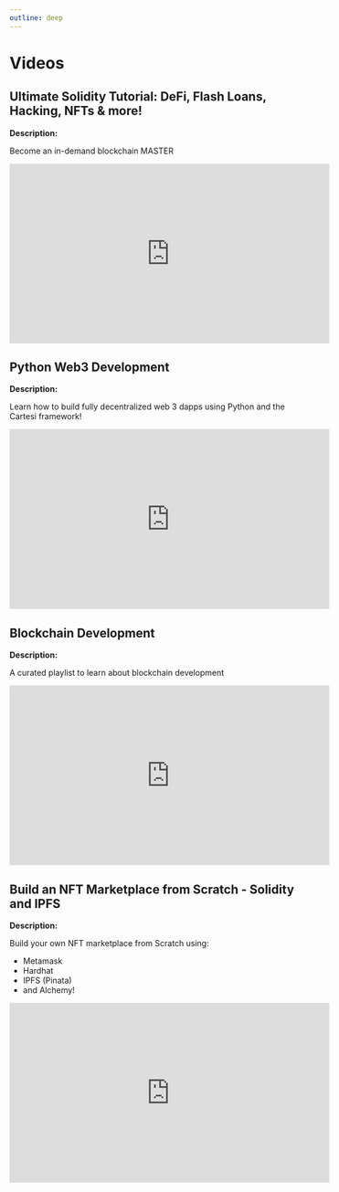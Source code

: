 ```yaml
---
outline: deep
---
```


# Videos

## Ultimate Solidity Tutorial: DeFi, Flash Loans, Hacking, NFTs & more!

**Description:** 

Become an in-demand blockchain MASTER

<iframe width="560" height="315" src="https://www.youtube.com/embed/eoQJ6nFZOcs?si=zwaawkNxZaW0vySZ" title="YouTube video player" frameborder="0" allow="accelerometer; autoplay; clipboard-write; encrypted-media; gyroscope; picture-in-picture; web-share" referrerpolicy="strict-origin-when-cross-origin" allowfullscreen></iframe>

## Python Web3 Development

**Description:**

Learn how to build fully decentralized web 3 dapps using Python and the Cartesi framework!


<iframe width="560" height="315" src="https://www.youtube.com/embed/videoseries?si=8cUu57Gv_FscvTL0&amp;list=PLzMcBGfZo4-lKuOp1lq_OToZloZEtXJuE" title="YouTube video player" frameborder="0" allow="accelerometer; autoplay; clipboard-write; encrypted-media; gyroscope; picture-in-picture; web-share" referrerpolicy="strict-origin-when-cross-origin" allowfullscreen></iframe>

## Blockchain Development 

**Description:**

A curated playlist to learn about blockchain development

<iframe width="560" height="315" src="https://www.youtube.com/embed/videoseries?si=S2Xrs2xBq_Pn0tNt&amp;list=PLTwiqKOPckq-jVx4kR-yHJQe19SrmYf_i" title="YouTube video player" frameborder="0" allow="accelerometer; autoplay; clipboard-write; encrypted-media; gyroscope; picture-in-picture; web-share" referrerpolicy="strict-origin-when-cross-origin" allowfullscreen></iframe>

## Build an NFT Marketplace from Scratch - Solidity and IPFS

**Description:**

Build your own NFT marketplace from Scratch using:
- Metamask
- Hardhat
- IPFS (Pinata)
- and Alchemy!

<iframe width="560" height="315" src="https://www.youtube.com/embed/y6JfVdcJh1k?si=a8zdDgarx1TmCaEk" title="YouTube video player" frameborder="0" allow="accelerometer; autoplay; clipboard-write; encrypted-media; gyroscope; picture-in-picture; web-share" referrerpolicy="strict-origin-when-cross-origin" allowfullscreen></iframe>


